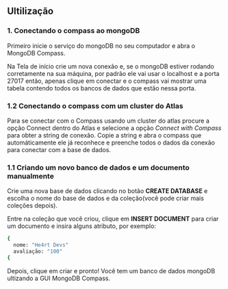 ## Ultilização

### 1. Conectando o compass ao mongoDB
Primeiro inicie o serviço do mongoDB no seu computador e abra o MongoDB Compass.

Na Tela de início crie um nova conexão e, se o mongoDB estiver rodando corretamente na sua máquina, por padrão ele vai usar o localhost e a porta 27017 então, apenas clique em conectar e o compass vai mostrar uma tabela contendo todos os bancos de dados que estão nessa porta. 

### 1.2 Conectando o compass com um cluster do Atlas
Para se conectar com o Compass usando um cluster do atlas procure a opção Connect dentro do Atlas e selecione a opção *Connect with Compass* para obter a string de conexão.
Copie a string e abra o compass que automáticamente ele já reconhece e preenche todos o dados da conexão para conectar com a base de dados.

### 1.1 Criando um novo banco de dados e um documento manualmente
Crie uma nova base de dados clicando no botão **CREATE DATABASE** e escolha o nome do base de dados e da coleção(você pode criar mais coleções depois).

Entre na coleção que você criou, clique em **INSERT DOCUMENT** para criar um documento e insira alguns atributo, por exemplo:
```bash
{
  nome: "He4rt Devs"
  avaliação: "100"
{
```
Depois, clique em criar e pronto! Você tem um banco de dados mongoDB ultizando a GUI MongoDB Compass.

